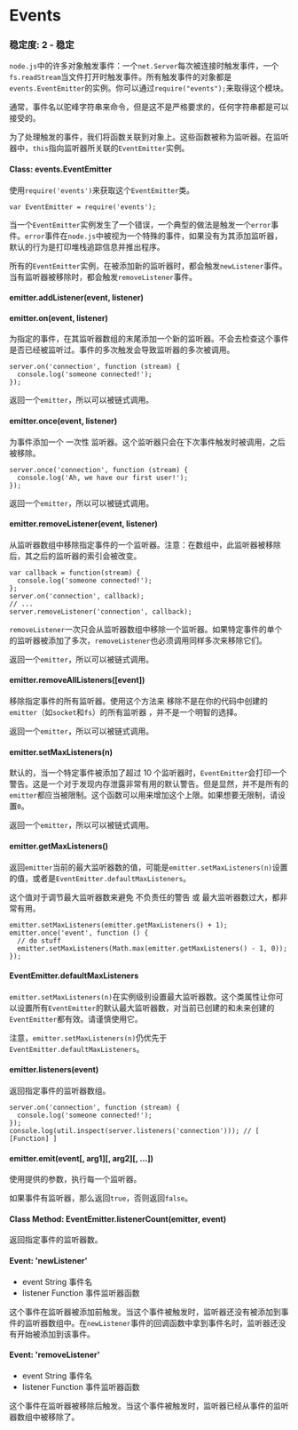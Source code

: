 # Events

### 稳定度: 2 - 稳定

`node.js`中的许多对象触发事件：一个`net.Server`每次被连接时触发事件，一个`fs.readStream`当文件打开时触发事件。所有触发事件的对象都是`events.EventEmitter`的实例。你可以通过`require("events");`来取得这个模块。

通常，事件名以驼峰字符串来命令，但是这不是严格要求的，任何字符串都是可以接受的。

为了处理触发的事件，我们将函数关联到对象上。这些函数被称为监听器。在监听器中，`this`指向监听器所关联的`EventEmitter`实例。

#### Class: events.EventEmitter

使用`require('events')`来获取这个`EventEmitter`类。

```
var EventEmitter = require('events'); 
```

当一个`EventEmitter`实例发生了一个错误，一个典型的做法是触发一个`error`事件。`error`事件在`node.js`中被视为一个特殊的事件，如果没有为其添加监听器，默认的行为是打印堆栈追踪信息并推出程序。

所有的`EventEmitter`实例，在被添加新的监听器时，都会触发`newListener`事件。当有监听器被移除时，都会触发`removeListener`事件。

#### emitter.addListener(event, listener)

#### emitter.on(event, listener)

为指定的事件，在其监听器数组的末尾添加一个新的监听器。不会去检查这个事件是否已经被监听过。事件的多次触发会导致监听器的多次被调用。

```
server.on('connection', function (stream) {
  console.log('someone connected!');
}); 
```

返回一个`emitter`，所以可以被链式调用。

#### emitter.once(event, listener)

为事件添加一个 一次性 监听器。这个监听器只会在下次事件触发时被调用，之后被移除。

```
server.once('connection', function (stream) {
  console.log('Ah, we have our first user!');
}); 
```

返回一个`emitter`，所以可以被链式调用。

#### emitter.removeListener(event, listener)

从监听器数组中移除指定事件的一个监听器。注意：在数组中，此监听器被移除后，其之后的监听器的索引会被改变。

```
var callback = function(stream) {
  console.log('someone connected!');
};
server.on('connection', callback);
// ...
server.removeListener('connection', callback); 
```

`removeListener`一次只会从监听器数组中移除一个监听器。如果特定事件的单个的监听器被添加了多次，`removeListener`也必须调用同样多次来移除它们。

返回一个`emitter`，所以可以被链式调用。

#### emitter.removeAllListeners([event])

移除指定事件的所有监听器。使用这个方法来 移除不是在你的代码中创建的`emitter`（如`socket`和`fs`）的所有监听器 ，并不是一个明智的选择。

返回一个`emitter`，所以可以被链式调用。

#### emitter.setMaxListeners(n)

默认的，当一个特定事件被添加了超过 10 个监听器时，`EventEmitter`会打印一个警告。这是一个对于发现内存泄露非常有用的默认警告。但是显然，并不是所有的`emitter`都应当被限制。这个函数可以用来增加这个上限。如果想要无限制，请设置`0`。

返回一个`emitter`，所以可以被链式调用。

#### emitter.getMaxListeners()

返回`emitter`当前的最大监听器数的值，可能是`emitter.setMaxListeners(n)`设置的值，或者是`EventEmitter.defaultMaxListeners`。

这个值对于调节最大监听器数来避免 不负责任的警告 或 最大监听器数过大，都非常有用。

```
emitter.setMaxListeners(emitter.getMaxListeners() + 1);
emitter.once('event', function () {
  // do stuff
  emitter.setMaxListeners(Math.max(emitter.getMaxListeners() - 1, 0));
}); 
```

#### EventEmitter.defaultMaxListeners

`emitter.setMaxListeners(n)`在实例级别设置最大监听器数。这个类属性让你可以设置所有`EventEmitter`的默认最大监听器数，对当前已创建的和未来创建的`EventEmitter`都有效。请谨慎使用它。

注意，`emitter.setMaxListeners(n)`仍优先于`EventEmitter.defaultMaxListeners`。

#### emitter.listeners(event)

返回指定事件的监听器数组。

```
server.on('connection', function (stream) {
  console.log('someone connected!');
});
console.log(util.inspect(server.listeners('connection'))); // [ [Function] ] 
```

#### emitter.emit(event[, arg1][, arg2][, ...])

使用提供的参数，执行每一个监听器。

如果事件有监听器，那么返回`true`，否则返回`false`。

#### Class Method: EventEmitter.listenerCount(emitter, event)

返回指定事件的监听器数。

#### Event: 'newListener'

*   event String 事件名
*   listener Function 事件监听器函数

这个事件在监听器被添加前触发。当这个事件被触发时，监听器还没有被添加到事件的监听器数组中。在`newListener`事件的回调函数中拿到事件名时，监听器还没有开始被添加到该事件。

#### Event: 'removeListener'

*   event String 事件名
*   listener Function 事件监听器函数

这个事件在监听器被移除后触发。当这个事件被触发时，监听器已经从事件的监听器数组中被移除了。